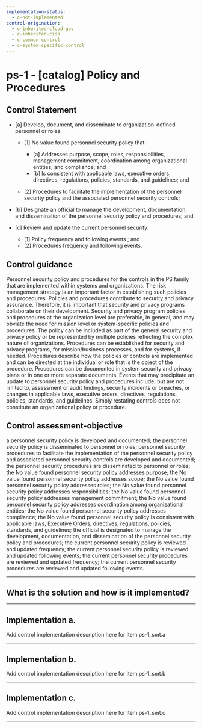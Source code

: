 ```yaml
---
implementation-status:
  - c-not-implemented
control-origination:
  - c-inherited-cloud-gov
  - c-inherited-cisa
  - c-common-control
  - c-system-specific-control
---
```


# ps-1 - \[catalog\] Policy and Procedures

## Control Statement

- \[a\] Develop, document, and disseminate to organization-defined personnel or roles:

  - \[1\]  No value found personnel security policy that:

    - \[a\] Addresses purpose, scope, roles, responsibilities, management commitment, coordination among organizational entities, and compliance; and
    - \[b\] Is consistent with applicable laws, executive orders, directives, regulations, policies, standards, and guidelines; and

  - \[2\] Procedures to facilitate the implementation of the personnel security policy and the associated personnel security controls;

- \[b\] Designate an official to manage the development, documentation, and dissemination of the personnel security policy and procedures; and

- \[c\] Review and update the current personnel security:

  - \[1\] Policy frequency and following events ; and
  - \[2\] Procedures frequency and following events.

## Control guidance

Personnel security policy and procedures for the controls in the PS family that are implemented within systems and organizations. The risk management strategy is an important factor in establishing such policies and procedures. Policies and procedures contribute to security and privacy assurance. Therefore, it is important that security and privacy programs collaborate on their development. Security and privacy program policies and procedures at the organization level are preferable, in general, and may obviate the need for mission level or system-specific policies and procedures. The policy can be included as part of the general security and privacy policy or be represented by multiple policies reflecting the complex nature of organizations. Procedures can be established for security and privacy programs, for mission/business processes, and for systems, if needed. Procedures describe how the policies or controls are implemented and can be directed at the individual or role that is the object of the procedure. Procedures can be documented in system security and privacy plans or in one or more separate documents. Events that may precipitate an update to personnel security policy and procedures include, but are not limited to, assessment or audit findings, security incidents or breaches, or changes in applicable laws, executive orders, directives, regulations, policies, standards, and guidelines. Simply restating controls does not constitute an organizational policy or procedure.

## Control assessment-objective

a personnel security policy is developed and documented;
the personnel security policy is disseminated to personnel or roles;
personnel security procedures to facilitate the implementation of the personnel security policy and associated personnel security controls are developed and documented;
the personnel security procedures are disseminated to personnel or roles;
the No value found personnel security policy addresses purpose;
the No value found personnel security policy addresses scope;
the No value found personnel security policy addresses roles;
the No value found personnel security policy addresses responsibilities;
the No value found personnel security policy addresses management commitment;
the No value found personnel security policy addresses coordination among organizational entities;
the No value found personnel security policy addresses compliance;
the No value found personnel security policy is consistent with applicable laws, Executive Orders, directives, regulations, policies, standards, and guidelines;
the official is designated to manage the development, documentation, and dissemination of the personnel security policy and procedures;
the current personnel security policy is reviewed and updated frequency;
the current personnel security policy is reviewed and updated following events;
the current personnel security procedures are reviewed and updated frequency;
the current personnel security procedures are reviewed and updated following events.

______________________________________________________________________

## What is the solution and how is it implemented?

<!-- Please leave this section blank and enter implementation details in the parts below. -->

______________________________________________________________________

## Implementation a.

Add control implementation description here for item ps-1_smt.a

______________________________________________________________________

## Implementation b.

Add control implementation description here for item ps-1_smt.b

______________________________________________________________________

## Implementation c.

Add control implementation description here for item ps-1_smt.c

______________________________________________________________________

